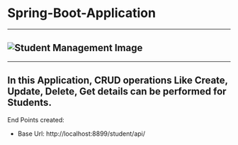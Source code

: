 # Spring-Boot-Application
-------------------------
![Student Management Image](https://user-images.githubusercontent.com/103960690/221140249-78ceba32-cb8e-406d-90c1-322a1fc6b9ba.png)
------------------------------------------------------------------------------------------------------------------------------------
------------------------------------------------------------------------------------------------------------------------------------
In this Application, CRUD operations Like Create, Update, Delete, Get details can be performed for Students.
-------------------------------------------------------------------------------------------------------------

End Points created:
- Base Url: http://localhost:8899/student/api/




